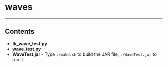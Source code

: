 # waves
---
## Contents
- **tk_wave_test.py**
- **wave_test.py**
- **WaveTest.jar** - Type `./make.sh` to build the JAR file, `./WaveTest.jar` to run it.
